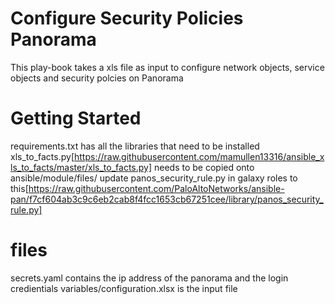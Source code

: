 # Configure Security Policies Panorama

This play-book takes a xls file as input to configure network objects, service objects and security polcies on Panorama

# Getting Started

requirements.txt has all the libraries that need to be installed
xls_to_facts.py[https://raw.githubusercontent.com/mamullen13316/ansible_xls_to_facts/master/xls_to_facts.py] needs to be copied onto ansible/module/files/
update panos_security_rule.py in galaxy roles to this[https://raw.githubusercontent.com/PaloAltoNetworks/ansible-pan/f7cf604ab3c9c6eb2cab8f4fcc1653cb67251cee/library/panos_security_rule.py]

# files

secrets.yaml contains the ip address of the panorama and the login credientials
variables/configuration.xlsx is the input file

